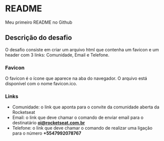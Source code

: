 
# README

Meu primeiro README no Github

## Descrição do desafio

O desafio consiste em criar um arquivo html que contenha um favicon e um header com 3 links: Comunidade, Email e Telefone.

### Favicon

O favicon é o ícone que aparece na aba do navegador. O arquivo está disponível com o nome favicon.ico.

### Links

* Comunidade: o link que aponta para o convite da comunidade aberta da Rocketseat
* Email: o link que deve chamar o comando de enviar email para o destinatário **oi@rocketseat.com.br**
* Telefone: o link que deve chamar o comando de realizar uma ligação para o número **+5547992078767**